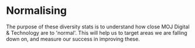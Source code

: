 # Normalising

The purpose of these diversity stats is to understand how close MOJ Digital & Technology are to 'normal'. This will help us to target areas we are falling down on, and measure our success in improving these.